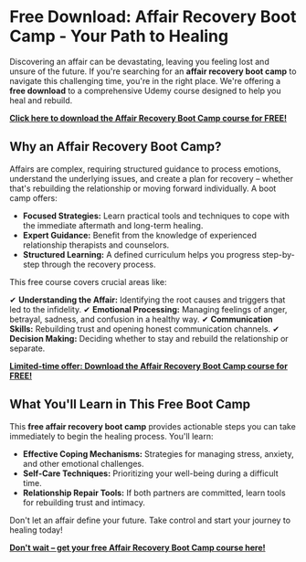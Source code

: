 # Free Download: Affair Recovery Boot Camp - Your Path to Healing

Discovering an affair can be devastating, leaving you feeling lost and unsure of the future. If you're searching for an **affair recovery boot camp** to navigate this challenging time, you're in the right place. We're offering a **free download** to a comprehensive Udemy course designed to help you heal and rebuild.

[**Click here to download the Affair Recovery Boot Camp course for FREE!**](https://udemywork.com/affair-recovery-boot-camp)

## Why an Affair Recovery Boot Camp?

Affairs are complex, requiring structured guidance to process emotions, understand the underlying issues, and create a plan for recovery – whether that's rebuilding the relationship or moving forward individually. A boot camp offers:

*   **Focused Strategies:** Learn practical tools and techniques to cope with the immediate aftermath and long-term healing.
*   **Expert Guidance:** Benefit from the knowledge of experienced relationship therapists and counselors.
*   **Structured Learning:** A defined curriculum helps you progress step-by-step through the recovery process.

This free course covers crucial areas like:

✔ **Understanding the Affair:** Identifying the root causes and triggers that led to the infidelity.
✔ **Emotional Processing:** Managing feelings of anger, betrayal, sadness, and confusion in a healthy way.
✔ **Communication Skills:** Rebuilding trust and opening honest communication channels.
✔ **Decision Making:** Deciding whether to stay and rebuild the relationship or separate.

[**Limited-time offer: Download the Affair Recovery Boot Camp course for FREE!**](https://udemywork.com/affair-recovery-boot-camp)

## What You'll Learn in This Free Boot Camp

This **free affair recovery boot camp** provides actionable steps you can take immediately to begin the healing process. You'll learn:

*   **Effective Coping Mechanisms:** Strategies for managing stress, anxiety, and other emotional challenges.
*   **Self-Care Techniques:** Prioritizing your well-being during a difficult time.
*   **Relationship Repair Tools:** If both partners are committed, learn tools for rebuilding trust and intimacy.

Don't let an affair define your future. Take control and start your journey to healing today!

[**Don't wait – get your free Affair Recovery Boot Camp course here!**](https://udemywork.com/affair-recovery-boot-camp)

